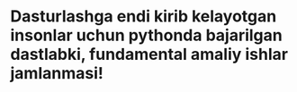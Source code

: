 # Dasturlashga endi kirib kelayotgan insonlar uchun pythonda bajarilgan dastlabki, fundamental amaliy ishlar jamlanmasi! 
